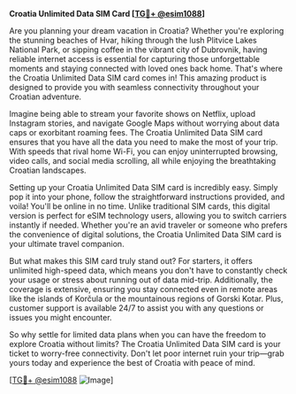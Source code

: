 **Croatia Unlimited Data SIM Card [[TG💪+ @esim1088](https://t.me/s/esim1088)]**

Are you planning your dream vacation in Croatia? Whether you're exploring the stunning beaches of Hvar, hiking through the lush Plitvice Lakes National Park, or sipping coffee in the vibrant city of Dubrovnik, having reliable internet access is essential for capturing those unforgettable moments and staying connected with loved ones back home. That's where the Croatia Unlimited Data SIM card comes in! This amazing product is designed to provide you with seamless connectivity throughout your Croatian adventure.

Imagine being able to stream your favorite shows on Netflix, upload Instagram stories, and navigate Google Maps without worrying about data caps or exorbitant roaming fees. The Croatia Unlimited Data SIM card ensures that you have all the data you need to make the most of your trip. With speeds that rival home Wi-Fi, you can enjoy uninterrupted browsing, video calls, and social media scrolling, all while enjoying the breathtaking Croatian landscapes.

Setting up your Croatia Unlimited Data SIM card is incredibly easy. Simply pop it into your phone, follow the straightforward instructions provided, and voila! You'll be online in no time. Unlike traditional SIM cards, this digital version is perfect for eSIM technology users, allowing you to switch carriers instantly if needed. Whether you're an avid traveler or someone who prefers the convenience of digital solutions, the Croatia Unlimited Data SIM card is your ultimate travel companion.

But what makes this SIM card truly stand out? For starters, it offers unlimited high-speed data, which means you don't have to constantly check your usage or stress about running out of data mid-trip. Additionally, the coverage is extensive, ensuring you stay connected even in remote areas like the islands of Korčula or the mountainous regions of Gorski Kotar. Plus, customer support is available 24/7 to assist you with any questions or issues you might encounter.

So why settle for limited data plans when you can have the freedom to explore Croatia without limits? The Croatia Unlimited Data SIM card is your ticket to worry-free connectivity. Don't let poor internet ruin your trip—grab yours today and experience the best of Croatia with peace of mind.

[[TG💪+ @esim1088](https://t.me/s/esim1088) ![Image](https://i.postimg.cc/Y0z9fWf4/image.png)]